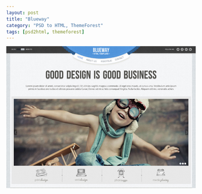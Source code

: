 ```yaml
---
layout: post
title: "Blueway"
category: "PSD to HTML, ThemeForest"
tags: [psd2html, themeforest]
---
```


<a class="thumbnail" href="https://dl.dropboxusercontent.com/u/76975/blueway-html/index_1.html" target="_blank">
  <img src="/screenshots/blueway.jpg" alt="{{ post.title }}">
</a>
